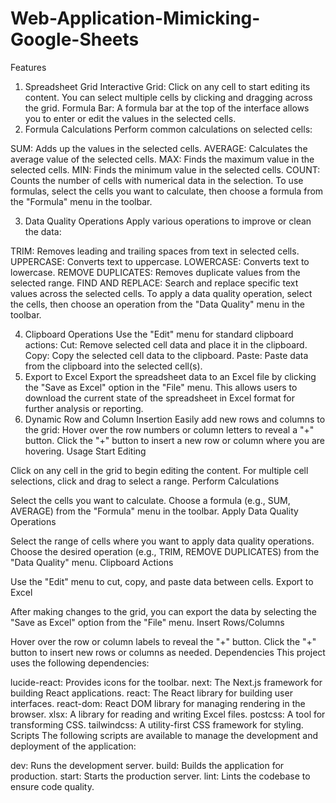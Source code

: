 # Web-Application-Mimicking-Google-Sheets
Features
1. Spreadsheet Grid
Interactive Grid: Click on any cell to start editing its content. You can select multiple cells by clicking and dragging across the grid.
Formula Bar: A formula bar at the top of the interface allows you to enter or edit the values in the selected cells.
2. Formula Calculations
Perform common calculations on selected cells:

SUM: Adds up the values in the selected cells.
AVERAGE: Calculates the average value of the selected cells.
MAX: Finds the maximum value in the selected cells.
MIN: Finds the minimum value in the selected cells.
COUNT: Counts the number of cells with numerical data in the selection.
To use formulas, select the cells you want to calculate, then choose a formula from the "Formula" menu in the toolbar.

3. Data Quality Operations
Apply various operations to improve or clean the data:

TRIM: Removes leading and trailing spaces from text in selected cells.
UPPERCASE: Converts text to uppercase.
LOWERCASE: Converts text to lowercase.
REMOVE DUPLICATES: Removes duplicate values from the selected range.
FIND AND REPLACE: Search and replace specific text values across the selected cells.
To apply a data quality operation, select the cells, then choose an operation from the "Data Quality" menu in the toolbar.

4. Clipboard Operations
Use the "Edit" menu for standard clipboard actions:
Cut: Remove selected cell data and place it in the clipboard.
Copy: Copy the selected cell data to the clipboard.
Paste: Paste data from the clipboard into the selected cell(s).
5. Export to Excel
Export the spreadsheet data to an Excel file by clicking the "Save as Excel" option in the "File" menu. This allows users to download the current state of the spreadsheet in Excel format for further analysis or reporting.
6. Dynamic Row and Column Insertion
Easily add new rows and columns to the grid:
Hover over the row numbers or column letters to reveal a "+" button.
Click the "+" button to insert a new row or column where you are hovering.
Usage
Start Editing

Click on any cell in the grid to begin editing the content.
For multiple cell selections, click and drag to select a range.
Perform Calculations

Select the cells you want to calculate.
Choose a formula (e.g., SUM, AVERAGE) from the "Formula" menu in the toolbar.
Apply Data Quality Operations

Select the range of cells where you want to apply data quality operations.
Choose the desired operation (e.g., TRIM, REMOVE DUPLICATES) from the "Data Quality" menu.
Clipboard Actions

Use the "Edit" menu to cut, copy, and paste data between cells.
Export to Excel

After making changes to the grid, you can export the data by selecting the "Save as Excel" option from the "File" menu.
Insert Rows/Columns

Hover over the row or column labels to reveal the "+" button.
Click the "+" button to insert new rows or columns as needed.
Dependencies
This project uses the following dependencies:

lucide-react: Provides icons for the toolbar.
next: The Next.js framework for building React applications.
react: The React library for building user interfaces.
react-dom: React DOM library for managing rendering in the browser.
xlsx: A library for reading and writing Excel files.
postcss: A tool for transforming CSS.
tailwindcss: A utility-first CSS framework for styling.
Scripts
The following scripts are available to manage the development and deployment of the application:

dev: Runs the development server.
build: Builds the application for production.
start: Starts the production server.
lint: Lints the codebase to ensure code quality.
